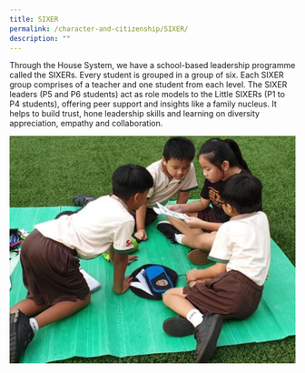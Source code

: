```yaml
---
title: SIXER
permalink: /character-and-citizenship/SIXER/
description: ""
---
```

Through the House System, we have a school-based leadership programme called the SIXERs. Every student is grouped in a group of six. Each SIXER group comprises of a teacher and one student from each level. The SIXER leaders (P5 and P6 students) act as role models to the Little SIXERs (P1 to P4 students), offering peer support and insights like a family nucleus. It helps to build trust, hone leadership skills and learning on diversity appreciation, empathy and collaboration.

![](/images/Fuhua%20Experience/Student%20Development/Character%20&%20Citizenship/SIXER/S1.png)